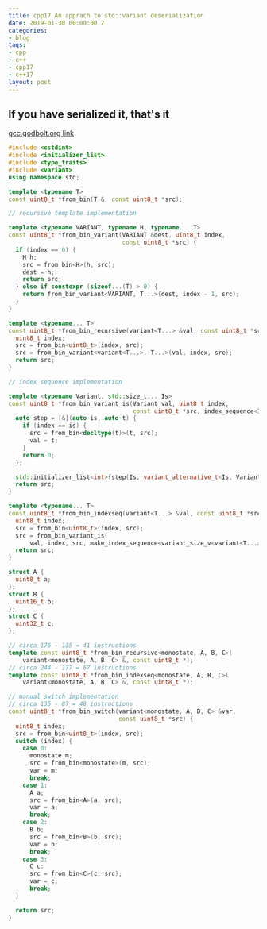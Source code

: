 ```yaml
---
title: cpp17 An apprach to std::variant deserialization
date: 2019-01-30 00:00:00 Z
categories:
- blog
tags:
- cpp
- c++
- cpp17
- c++17
layout: post
---
```


## If you have serialized it, that's it 

[gcc.godbolt.org link](https://gcc.godbolt.org/#z:OYLghAFBqd5QCxAYwPYBMCmBRdBLAF1QCcAaPECAKxAEZSAbAQwDtRkBSAJgCFufSAZ1QBXYskwgA5NwDMeFsgYisAag6yAwskEF8LAhuwcADAEE5CpSszqtCwniYM8AL0zEA%2Bi91HTFrnlFZTUNTQIATwAHTE8CYiZCQT9zS2CbO00ANyZiJwMUsxFBBWBVFiYAW0xBKKYJVV10DT5U8wJMSqjmDszImIrq1QAVQrQWXVURBQIADjjVACoAM2JUSs8AIwUIYfUuADZSVXHJ6YN5giXBcQBKFv9/AHon1WJMZDESrNsOrp7bHh/p1MAYmAQ8KgWI92p1uuDbGF%2BqCqrYAGpmABKAEkzAA5YbHZGDWwACSJ0RR1QAdLSRmMoWcZpclqt1lsFJ4cnlWAQIBicfi9twDlhdMdznMFgosAAPUj%2BVRK5Uq1Vq9Uq05XSUsxY3ZC3dQAdlaZiVeGWqggMswsrsABENPbVCZDRwTYrlaTVAgHuYVfqHao2RtttCtKSjBAEMd9fdZKaVWKrk6fX6zcr3gQxCxGuJ00r3c7MAxBIDLVrbVFiFaSu5UMtadTdm7ZNgXW6Pf7M5hs8RcyGOSwubl8oYtALcQTjsMm1Hk8cbXaALSqeh5g0F42O1JGncWWH/BF9Skkpv0tv%2BLVTZkLFZrUOc96fYjfTAQbljsKz2lGfYHHIGGOa8dTvONjUTG8LmlFg5S3QNU0HMMwlA8dsGtWDbVjO54PEIMkM5T9eTCIiCi0H9qSMGc5zbD9nEXTD5Q3eNIKzHMN3TIsYTMF5VCXRpMAARxEUEGiBboQTBCEoW4v54V6JFT1RVQ0VHXlYz0EAQDrWICHPbFkkvcwQNvK573ZMMRx5AxPDwQR%2BTUgxVEAiVTL4xiFW7DVvJ8tUTOgsz9QYuVPDLYTRMwMIDJo7BO0gpgRCIRoOiiIMOAAVj4Q4MvtCAEqSuzjny1BVAIOLPXNS0MLlB1Uzs8qvOVBDZGdAjw00LAlGRCAyqjAhsM3BMKuVQCg3HSDCz3Ya2P7F0ty4oa2gzJotIcCFnDcDxvDs8dNBmPwTV0TAoggAzjlIghPGcDp%2B3BPAfjiKLBGOVTrLQ90%2BD3W45ymxaMxm3N9U4qalrkgETwGVFz1GIyzH8qUzLa2zGLCui3u/GL/xck5GW1Ny9TuCDPVQ9y4L%2BpVmtah8hxQ0yoyXAaWM9Sng2pyyLts%2BzhqVbGGY3Y5KiYABrWIl1CoSRMUSKtA5nSuRIxzdoovxL1o24me7AGOL%2Brilt0YgRGQK4zQ%2B4m3KYYHHT%2B/XDauHgie7SVaAOBZNkt9MbaN1RNAdjNJVkLgFk4HXftNZ5XmQPBxCYNcjQOVRV1oWR0qDAAWWh3M96SJn8MHj3h3UkefL57ulzRKihVBdARY4zGOARvajYaLrCCuWCrgga9UOvVAbzQ/xFYDcaghGlg1niI6j5AY64VPU4T2OjSDA4l4ULPIRzw95NsAu7yRpcwtbyvq46Wv6%2BOfvaObxWj/bk/MDP3uL4Hw4h4mPGArHzjzF4wWWBEZwjQADuhBkAID4sCaoUkN7hxOFPGOScU6rlmEvVMqdZiZ3iLbDeyRjLDxJuZR8w5BAgIIGAtGX4tBtw7l3HufcX4AVyJ5DMvlWF%2BXwfjcCptHZuSXLhZA%2BE2YKFpgFemHlmLwVIWAq0S4GosJOEwMsLoQDc1UNQ%2B%2BaitwBjwohIR7V1Gdw6FGSojMtEjVyEGSoZilSbHeMLMx08lG0BUY1JUZoLbk1VCzNqYQLC0SYKYzxKpuRBg8RNZUtjMD2KCQopRXAXHyKVPbN2MSKY6JaqzCywitB8FopsQJ4SeYWNTCkwpqhInRPCY42wsgElqh9sHMp3i9FhEvuhZABTVEhNTI01RFShbzRBgef6vZ2JAxDvuKQtxGDSHSlIUgLBpAmHmagaQ/deD8EaKIcQiJAi0HmQQJZUzplCxAKnLg1JZipwOLIWY6V0rnOdrMFeRwGDSFTvMxZUhlmkFWVIeZggQAmFIIc75UzSBwFgEgNAXQ8AMA8OQSgMKohwo8CAXIlRgCzC4MC5YcKbqAogJsI5pAwy5AiNIfZpAYVQIIAAeRYAwClYLSBYD/sAeFJL8DPghD8QFLLbQfESpIKQVKZglhJS4Wx5LNAYBFVS%2BIQIjnTOYGwFA/B%2BCMDwJsQFkBpmoCiNnfly4mhOk4Bs3gXAY7LjpYIBOlRkBRBEGakgHRZTLkqLIAF2yJB0BVbMz5JK/lYgALKqGAMgARsxqRcCtLgQgJB9iyHXLK2F8KaxyFoIadZWUeAHOVSckA6UjTUloOlWQBxaBz2LbMZNAdU4zKkB80glQ6AmGBV8n5fyAVApBQWxtXB5mttoO2hZQbpD5rBerUgPxXwbzOUAA%3D%3D%3D)

```cpp
#include <cstdint>
#include <initializer_list>
#include <type_traits>
#include <variant>
using namespace std;

template <typename T>
const uint8_t *from_bin(T &, const uint8_t *src);

// recursive template implementation

template <typename VARIANT, typename H, typename... T>
const uint8_t *from_bin_variant(VARIANT &dest, uint8_t index,
                                const uint8_t *src) {
  if (index == 0) {
    H h;
    src = from_bin<H>(h, src);
    dest = h;
    return src;
  } else if constexpr (sizeof...(T) > 0) {
    return from_bin_variant<VARIANT, T...>(dest, index - 1, src);
  }
}

template <typename... T>
const uint8_t *from_bin_recursive(variant<T...> &val, const uint8_t *src) {
  uint8_t index;
  src = from_bin<uint8_t>(index, src);
  src = from_bin_variant<variant<T...>, T...>(val, index, src);
  return src;
}

// index sequence implementation

template <typename Variant, std::size_t... Is>
const uint8_t *from_bin_variant_is(Variant val, uint8_t index,
                                   const uint8_t *src, index_sequence<Is...>) {
  auto step = [&](auto is, auto t) {
    if (index == is) {
      src = from_bin<decltype(t)>(t, src);
      val = t;
    }
    return 0;
  };

  std::initializer_list<int>{step(Is, variant_alternative_t<Is, Variant>{})...};
  return src;
}

template <typename... T>
const uint8_t *from_bin_indexseq(variant<T...> &val, const uint8_t *src) {
  uint8_t index;
  src = from_bin<uint8_t>(index, src);
  src = from_bin_variant_is(
      val, index, src, make_index_sequence<variant_size_v<variant<T...>>>());
  return src;
}

struct A {
  uint8_t a;
};
struct B {
  uint16_t b;
};
struct C {
  uint32_t c;
};

// circa 176 - 135 = 41 instructions
template const uint8_t *from_bin_recursive<monostate, A, B, C>(
    variant<monostate, A, B, C> &, const uint8_t *);
// circa 244 - 177 = 67 instructions
template const uint8_t *from_bin_indexseq<monostate, A, B, C>(
    variant<monostate, A, B, C> &, const uint8_t *);

// manual switch implementation
// circa 135 - 87 = 48 instructions
const uint8_t *from_bin_switch(variant<monostate, A, B, C> &var,
                               const uint8_t *src) {
  uint8_t index;
  src = from_bin<uint8_t>(index, src);
  switch (index) {
    case 0:
      monostate m;
      src = from_bin<monostate>(m, src);
      var = m;
      break;
    case 1:
      A a;
      src = from_bin<A>(a, src);
      var = a;
      break;
    case 2:
      B b;
      src = from_bin<B>(b, src);
      var = b;
      break;
    case 3:
      C c;
      src = from_bin<C>(c, src);
      var = c;
      break;
  }

  return src;
}
```